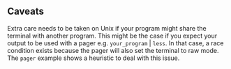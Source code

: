 ## Caveats

Extra care needs to be taken on Unix if your program might share
the terminal with another program. This might be the case
if you expect your output to be used with a pager e.g. `your_program` | `less`.
In that case, a race condition exists because the pager will also set the terminal to raw mode.
The `pager` example shows a heuristic to deal with this issue.
